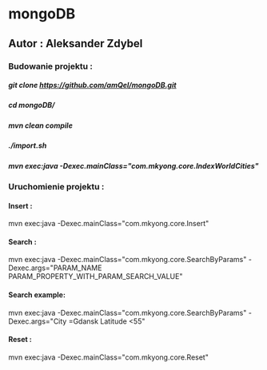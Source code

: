 # mongoDB

## Autor : Aleksander Zdybel


### Budowanie projektu : 
##### git clone https://github.com/amQel/mongoDB.git
##### cd mongoDB/
##### mvn clean compile
##### ./import.sh
##### mvn exec:java -Dexec.mainClass="com.mkyong.core.IndexWorldCities"
### Uruchomienie projektu :

#### Insert : 
mvn exec:java -Dexec.mainClass="com.mkyong.core.Insert"

#### Search : 
mvn exec:java -Dexec.mainClass="com.mkyong.core.SearchByParams" -Dexec.args="PARAM_NAME PARAM_PROPERTY_WITH_PARAM_SEARCH_VALUE"
#### Search example:
mvn exec:java -Dexec.mainClass="com.mkyong.core.SearchByParams" -Dexec.args="City =Gdansk Latitude <55"

#### Reset :

mvn exec:java -Dexec.mainClass="com.mkyong.core.Reset"
